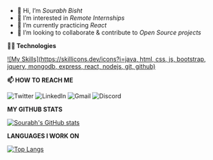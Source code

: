- 👋 Hi, I’m *Sourabh Bisht*
- 👀 I’m interested in *Remote Internships*
- 🌱 I’m currently practicing *React* 
- 💞️ I’m looking to collaborate & contribute to *Open Source projects*

**🧑‍💻 Technologies**
  
  [![My Skills](https://skillicons.dev/icons?i=java, html, css, js, bootstrap,  jquery, mongodb, express, react, nodejs, git, github)](https://skillicons.dev)
  
**📫 HOW TO REACH ME** 

  ![Twitter](https://img.shields.io/badge/Twitter-%231DA1F2.svg?style=for-the-badge&logo=Twitter&logoColor=white)
  ![LinkedIn](https://img.shields.io/badge/linkedin-%230077B5.svg?style=for-the-badge&logo=linkedin&logoColor=white)
  ![Gmail](https://img.shields.io/badge/Gmail-D14836?style=for-the-badge&logo=gmail&logoColor=white)
  ![Discord](https://img.shields.io/badge/%3CServer%3E-%237289DA.svg?style=for-the-badge&logo=discord&logoColor=white)
<!---
sourabhBisht27/sourabhBisht27 is a ✨ special ✨ repository because its `README.md` (this file) appears on your GitHub profile.
You can click the Preview link to take a look at your changes.
--->

**MY GITHUB STATS** </br>

[![Sourabh's GitHub stats](https://github-readme-stats.vercel.app/api?username=sourabhBisht27&show_icons=true&theme=radical)](https://github.com/sourabhBisht27/sourabhBisht27)

**LANGUAGES I WORK ON** </br>

[![Top Langs](https://github-readme-stats.vercel.app/api/top-langs/?username=sourabhBisht27&count_private=true&layout=compact)](https://github.com/sourabhBisht27/github-readme-stats)
